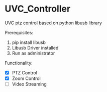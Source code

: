 # UVC_Controller
UVC ptz control based on python libusb library

Prerequisites:
1. pip install libusb
2. Libusb Driver installed
3. Run as administrator

Functionality:
- [x] PTZ Control
- [x] Zoom Control
- [ ] Video Streaming
